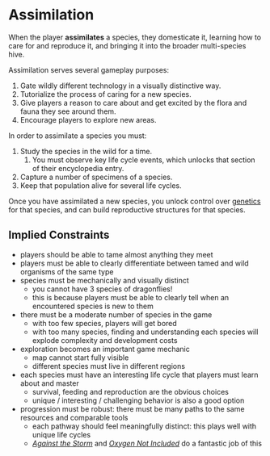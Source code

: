 # Assimilation

When the player **assimilates** a species, they domesticate it, learning how to care for and reproduce it, and bringing it into the broader multi-species hive.

Assimilation serves several gameplay purposes:

1. Gate wildly different technology in a visually distinctive way.
2. Tutorialize the process of caring for a new species.
3. Give players a reason to care about and get excited by the flora and fauna they see around them.
4. Encourage players to explore new areas.

In order to assimilate a species you must:

1. Study the species in the wild for a time.
   1. You must observe key life cycle events, which unlocks that section of their encyclopedia entry.
2. Capture a number of specimens of a species.
3. Keep that population alive for several life cycles.

Once you have assimilated a new species, you unlock control over [genetics](genetics.md) for that species, and can build reproductive structures for that species.

## Implied Constraints

- players should be able to tame almost anything they meet
- players must be able to clearly differentiate between tamed and wild organisms of the same type
- species must be mechanically and visually distinct
  - you cannot have 3 species of dragonflies!
  - this is because players must be able to clearly tell when an encountered species is new to them
- there must be a moderate number of species in the game
  - with too few species, players will get bored
  - with too many species, finding and understanding each species will explode complexity and development costs
- exploration becomes an important game mechanic
  - map cannot start fully visible
  - different species must live in different regions
- each species must have an interesting life cycle that players must learn about and master
  - survival, feeding and reproduction are the obvious choices
  - unique / interesting / challenging behavior is also a good option
- progression must be robust: there must be many paths to the same resources and comparable tools
  - each pathway should feel meaningfully distinct: this plays well with unique life cycles
  - [_Against the Storm_](https://store.steampowered.com/app/1336490/Against_the_Storm/) and [_Oxygen Not Included_](https://store.steampowered.com/app/457140/Oxygen_Not_Included/) do a fantastic job of this
